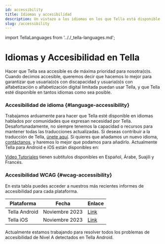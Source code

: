 ```yaml
---
id: accessibility
title: Idiomas y accesibilidad
description: Un vistazo a los idiomas en los que Tella está disponible y consideraciones de accesibilidad.
slug: /accessibility
---
```

import TellaLanguages from '.././_tella-languages.md';


# Idiomas y Accesibilidad en Tella

Hacer que Tella sea accesible es de máxima prioridad para nosotra(o)s. Cuando decimos accesible, queremos decir que hacemos lo mejor para garantizar que usuaria(o)s con discapacidad y usuaria(o)s con alfabetización o alfabetización digital limitada puedan usar Tella, y que Tella esté disponible en tantos idiomas como sea posible. 


### Accesibilidad de idioma {#language-accessibility}

Trabajamos arduamente para hacer que Tella esté disponible en idiomas hablados por comunidades que expresan necesidad por Tella. Desafortunadamente, no siempre tenemos la capacidad o recursos para mantener todas las traducciones actualizadas. Si deseas contribuir a la traducción de Tella, [únete aquí](/translating-tella). Si quieres que añadamos un nuevo idioma, [contáctanos](/contact-us), y haremos lo mejor que podamos para añadirlo. Actualmente Tella para Android e iOS están disponibles en:

<TellaLanguages/>

[Video Tutoriales](/video-tutorials) tienen subtítulos disponibles en Español, Árabe, Suajili y Francés.




### Accesibilidad WCAG {#wcag-accessibility}

En esta tabla puedes acceder a nuestros más recientes informes de accesibilidad para cada plataforma.

| **Plataforma** | **Fecha** | **Enlace** |
| -----|-----|------ |  
| Tella Android | Noviembre 2023 | [Link](</assets/2023.11 - Tella Android accessibility audit.docx.pdf>) | 
| Tella iOS | Noviembre 2023 | [Link](</assets/2023.11 - Tella iOS accessibility audit.docx.pdf>) | 

Actualmente estamos trabajando para resolver todos los problemas de accesibilidad de Nivel A detectados en Tella Android.



